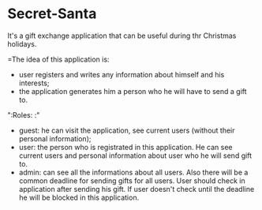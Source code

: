 # Secret-Santa
It's a gift exchange application that can be useful during thr Christmas holidays.

=The idea of this application is:
* user registers and writes any information about himself and his interests;
* the application generates him a person who he will have to send a gift to.

":Roles: :"
- guest: he can visit the application, see current users (without their personal information);
- user: the person who is registrated in this application. He can see current users and personal information about user who he will send gift to.
- admin: can see all the informations about all users.
Also there will be a common deadline for sending gifts for all users. User should check in application after sending his gift. If user doesn't check until the deadline he will be blocked in this application.
